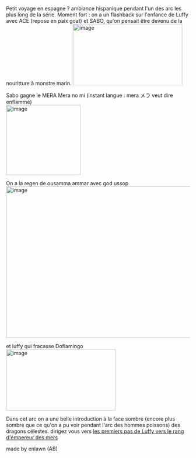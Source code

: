 Petit voyage en espagne ?
ambiance hispanique pendant l'un des arc les plus long de la série.
Moment fort : on a un flashback sur l'enfance de Luffy avec ACE (repose en paix goat) et SABO, qu'on pensait être devenu de la nouritture à monstre marin.
<img width="300" height="168" alt="image" src="https://github.com/user-attachments/assets/5a270f83-9178-4327-924e-5cc0244cd9d6" />


Sabo gagne le MERA Mera no mi (instant langue : mera メラ veut dire enflammé)  
<img width="204" height="192" alt="image" src="https://github.com/user-attachments/assets/029569d3-3436-44c0-8603-b2fdfa600428" />

On a la regen de ousamma ammar avec god ussop  
<img width="739" height="415" alt="image" src="https://github.com/user-attachments/assets/ec627d43-5b99-4d05-8223-be17f337461e" />

et luffy qui fracasse Doflamingo  
<img width="300" height="168" alt="image" src="https://github.com/user-attachments/assets/9b52efc8-1ab6-41db-9ebd-3dce0ac125fa" />

Dans cet arc on a une belle introduction à la face sombre (encore plus sombre que ce qu'on a pu voir pendant l'arc des hommes poissons) des dragons célestes.
dirigez vous vers [les premiers pas de Luffy vers le rang d'empereur des mers]()




















made by enlawn (AB)
